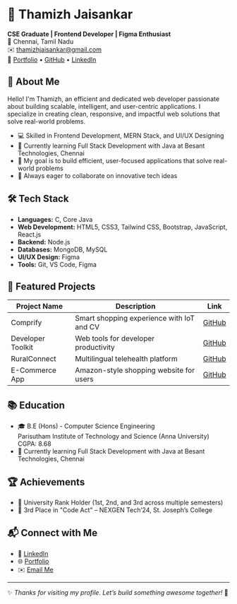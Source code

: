# 🌟 Thamizh Jaisankar

**CSE Graduate | Frontend Developer | Figma Enthusiast**  
📍 Chennai, Tamil Nadu  
✉️ [thamizhjaisankar@gmail.com](mailto:thamizhjaisankar@gmail.com)  
🔗 [Portfolio](https://portfolio-fawn-beta-24.vercel.app/) • [GitHub](https://github.com/Thamizhjaisankar-git) • [LinkedIn](https://www.linkedin.com/in/thamizhjaisankar)


## 👋 About Me

Hello! I'm Thamizh, an efficient and dedicated web developer passionate about building scalable, intelligent, and user-centric applications. I specialize in creating clean, responsive, and impactful web solutions that solve real-world problems.

- 💻 Skilled in Frontend Development, MERN Stack, and UI/UX Designing  
- 🧠 Currently learning Full Stack Development with Java at Besant Technologies, Chennai  
- 🎯 My goal is to build efficient, user-focused applications that solve real-world problems  
- 🔭 Always eager to collaborate on innovative tech ideas  


## 🛠 Tech Stack

- **Languages:** C, Core Java  
- **Web Development:** HTML5, CSS3, Tailwind CSS, Bootstrap, JavaScript, React.js  
- **Backend:** Node.js  
- **Databases:** MongoDB, MySQL  
- **UI/UX Design:** Figma  
- **Tools:** Git, VS Code, Figma  


## 📌 Featured Projects

| Project Name        | Description                                     | Link        |
|---------------------|-------------------------------------------------|-------------|
| Comprify            | Smart shopping experience with IoT and CV       | [GitHub](#) |
| Developer Toolkit   | Web tools for developer productivity             | [GitHub](#) |
| RuralConnect        | Multilingual telehealth platform                 | [GitHub](#) |
| E-Commerce App      | Amazon-style shopping website for users         | [GitHub](#) |


## 📚 Education

- 🎓 B.E (Hons) - Computer Science Engineering  
  Parisutham Institute of Technology and Science (Anna University)  
  CGPA: 8.68  
- 📘 Currently learning Full Stack Development with Java at Besant Technologies, Chennai


## 🏆 Achievements

- 🥇 University Rank Holder (1st, 2nd, and 3rd across multiple semesters)  
- 🏅 3rd Place in "Code Act" – NEXGEN Tech’24, St. Joseph’s College


## 📬 Connect with Me

- 💼 [LinkedIn](https://www.linkedin.com/in/thamizhjaisankar)  
- 🌐 [Portfolio](https://portfolio-fawn-beta-24.vercel.app/)  
- ✉️ [Email Me](mailto:thamizhjaisankar@gmail.com)  

---

✨ _Thanks for visiting my profile. Let’s build something awesome together!_ 🚀

